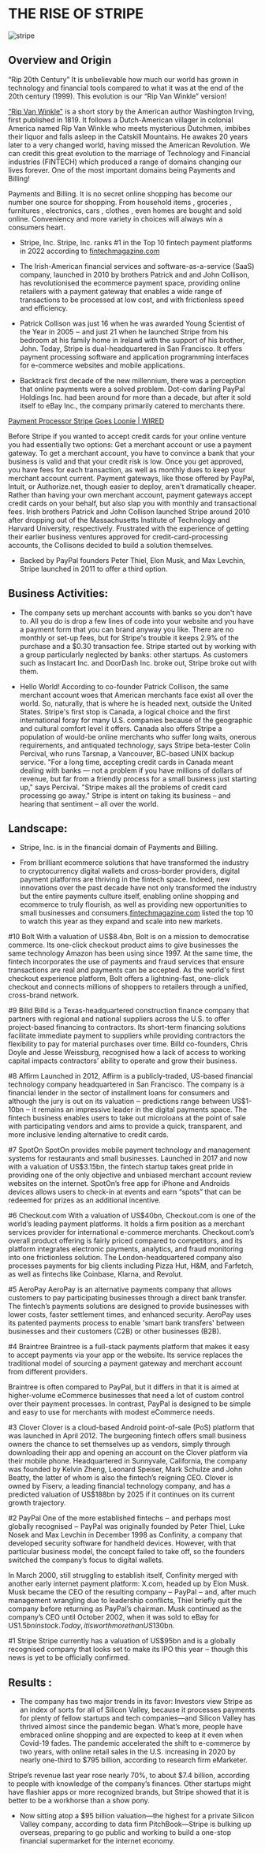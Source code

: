 # THE RISE OF STRIPE

![stripe](Stripe-logo.png)

## Overview and Origin

“Rip 20th Century” 
It is unbelievable how much our world has grown in technology and financial tools compared to what it was at the end of the 20th century (1999). This evolution is our “Rip Van Winkle” version!

[“Rip Van Winkle"](https://en.wikipedia.org/wiki/Rip_Van_Winkle) is a short story by the American author Washington Irving, first published in 1819. It follows a Dutch-American villager in colonial America named Rip Van Winkle who meets mysterious Dutchmen, imbibes their liquor and falls asleep in the Catskill Mountains. He awakes 20 years later to a very changed world, having missed the American Revolution.
We can credit this great evolution to the marriage of Technology and Financial industries (FINTECH) which produced a range of domains changing our lives forever. One of the most important domains being Payments and Billing!

Payments and Billing. 
It is no secret online shopping has become our number one source for shopping. From household items , groceries , furnitures , electronics, cars , clothes , even homes are bought and sold online. Conveniency and more variety in choices will always win a consumers heart. 

* Stripe, Inc.
Stripe, Inc. ranks #1 in the Top 10 fintech payment platforms in 2022 according to [fintechmagazine.com](https://fintechmagazine.com/digital-payments/top-10-fintech-payment-platforms-to-watch-in-2022)

* The Irish-American financial services and software-as-a-service (SaaS) company, launched in 2010 by brothers Patrick and and John Collison, has revolutionised the ecommerce payment space, providing online retailers with a payment gateway that enables a wide range of transactions to be processed at low cost, and with frictionless speed and efficiency. 

* Patrick Collison was just 16 when he was awarded Young Scientist of the Year in 2005 ‒ and just 21 when he launched Stripe from his bedroom at his family home in Ireland with the support of his brother, John. Today, Stripe is dual-headquartered in San Francisco. It offers payment processing software and application programming interfaces for e-commerce websites and mobile applications. 

* Backtrack first decade of the new millennium, there was a perception that online payments were a solved problem. Dot-com darling PayPal Holdings Inc. had been around for more than a decade, but after it sold itself to eBay Inc., the company primarily catered to merchants there.

[Payment Processor Stripe Goes Loonie | WIRED](https://www.wired.com/2012/09/payment-processor-stripe-goes-to-canada/)

Before Stripe if you wanted to accept credit cards for your online venture you had essentially two options: Get a merchant account or use a payment gateway. To get a merchant account, you have to convince a bank that your business is valid and that your credit risk is low. Once you get approved, you have fees for each transaction, as well as monthly dues to keep your merchant account current. Payment gateways, like those offered by PayPal, Intuit, or Authorize.net, though easier to deploy, aren't dramatically cheaper. Rather than having your own merchant account, payment gateways accept credit cards on your behalf, but also slap you with monthly and transactional fees.
Irish brothers Patrick and John Collison launched Stripe around 2010 after dropping out of the Massachusetts Institute of Technology and Harvard University, respectively. Frustrated with the experience of getting their earlier business ventures approved for credit-card-processing accounts, the Collisons decided to build a solution themselves.

* Backed by PayPal founders Peter Thiel, Elon Musk, and Max Levchin, Stripe launched in 2011 to offer a third option. 

## Business Activities:

* The company sets up merchant accounts with banks so you don't have to. All you do is drop a few lines of code into your website and you have a payment form that you can brand anyway you like. There are no monthly or set-up fees, but for Stripe's trouble it keeps 2.9% of the purchase and a $0.30 transaction fee. Stripe started out by working with a group particularly neglected by banks: other startups. As customers such as Instacart Inc. and DoorDash Inc. broke out, Stripe broke out with them.

* Hello World!
According to co-founder Patrick Collison, the same merchant account woes that American merchants face exist all over the world. So, naturally, that is where he is headed next, outside the United States. Stripe's first stop is Canada, a logical choice and the first international foray for many U.S. companies because of the geographic and cultural comfort level it offers. Canada also offers Stripe a population of would-be online merchants who suffer long waits, onerous requirements, and antiquated technology, says Stripe beta-tester Colin Percival, who runs Tarsnap, a Vancouver, BC-based UNIX backup service. "For a long time, accepting credit cards in Canada meant dealing with banks — not a problem if you have millions of dollars of revenue, but far from a friendly process for a small business just starting up," says Percival. "Stripe makes all the problems of credit card processing go away."
Stripe is intent on taking its business – and hearing that sentiment – all over the world.

## Landscape:

* Stripe, Inc. is in the financial domain of Payments and Billing.

* From brilliant ecommerce solutions that have transformed the industry to cryptocurrency digital wallets and cross-border providers, digital payment platforms are thriving in the fintech space. Indeed, new innovations over the past decade have not only transformed the industry but the entire payments culture itself, enabling online shopping and ecommerce to truly flourish, as well as providing new opportunities to small businesses and consumers.[fintechmagazine.com](https://fintechmagazine.com/digital-payments/top-10-fintech-payment-platforms-to-watch-in-2022) listed the top 10 to watch this year as they expand and scale into new markets.

#10 Bolt
With a valuation of US$8.4bn, Bolt is on a mission to democratise commerce. Its one-click checkout product aims to give businesses the same technology Amazon has been using since 1997. At the same time, the fintech incorporates the use of payments and fraud services that ensure transactions are real and payments can be accepted. As the world's first checkout experience platform, Bolt offers a lightning-fast, one-click checkout and connects millions of shoppers to retailers through a unified, cross-brand network.

#9 Billd
Billd is a Texas-headquartered construction finance company that partners with regional and national suppliers across the U.S. to offer project-based financing to contractors. Its short-term financing solutions facilitate immediate payment to suppliers while providing contractors the flexibility to pay for material purchases over time. Billd co-founders, Chris Doyle and Jesse Weissburg, recognised how a lack of access to working capital impacts contractors’ ability to operate and grow their business.

#8 Affirm
Launched in 2012, Affirm is a publicly-traded, US-based financial technology company headquartered in San Francisco. The company is a financial lender in the sector of installment loans for consumers and although the jury is out on its valuation ‒ predictions range between US$1-10bn ‒ it remains an impressive leader in the digital payments space. The fintech business enables users to take out microloans at the point of sale with participating vendors and aims to provide a quick, transparent, and more inclusive lending alternative to credit cards.

#7 SpotOn
SpotOn provides mobile payment technology and management systems for restaurants and small businesses. Launched in 2017 and now with a valuation of US$3.15bn, the fintech startup takes great pride in providing one of the only objective and unbiased merchant account review websites on the internet. SpotOn’s free app for iPhone and Androids devices allows users to check-in at events and earn “spots” that can be redeemed for prizes as an additional incentive.

#6 Checkout.com
With a valuation of US$40bn, Checkout.com is one of the world’s leading payment platforms. It holds a firm position as a merchant services provider for international e-commerce merchants. Checkout.com’s overall product offering is fairly priced compared to competitors, and its platform integrates electronic payments, analytics, and fraud monitoring into one frictionless solution. The London-headquartered company also processes payments for big clients including Pizza Hut, H&M, and Farfetch, as well as fintechs like Coinbase, Klarna, and Revolut.

#5 AeroPay
AeroPay is an alternative payments company that allows customers to pay participating businesses through a direct bank transfer. The fintech’s payments solutions are designed to provide businesses with lower costs, faster settlement times, and enhanced security. AeroPay uses its patented payments process to enable 'smart bank transfers' between businesses and their customers (C2B) or other businesses (B2B).

#4 Braintree
Braintree is a full-stack payments platform that makes it easy to accept payments via your app or the website. Its service replaces the traditional model of sourcing a payment gateway and merchant account from different providers. 

Braintree is often compared to PayPal, but it differs in that it is aimed at higher-volume eCommerce businesses that need a lot of custom control over their payment processes. In contrast, PayPal is designed to be simple and easy to use for merchants with modest eCommerce needs.

#3 Clover
Clover is a cloud-based Android point-of-sale (PoS) platform that was launched in April 2012. The burgeoning fintech offers small business owners the chance to set themselves up as vendors, simply through downloading their app and opening an account on the Clover platform via their mobile phone. Headquartered in Sunnyvale, California, the company was founded by Kelvin Zheng, Leonard Speiser, Mark Schulze and John Beatty, the latter of whom is also the fintech’s reigning CEO. Clover is owned by Fiserv, a leading financial technology company, and has a predicted valuation of US$188bn by 2025 if it continues on its current growth trajectory.

#2 PayPal
One of the more established fintechs ‒ and perhaps most globally recognised ‒ PayPal was originally founded by Peter Thiel, Luke Nosek and Max Levchin in December 1998 as Confinity, a company that developed security software for handheld devices. However, with that particular business model, the concept failed to take off, so the founders switched the company’s focus to digital wallets.

In March 2000, still struggling to establish itself, Confinity merged with another early internet payment platform: X.com, headed up by Elon Musk. Musk became the CEO of the resulting company ‒ PayPal ‒ and, after much management wrangling due to leadership conflicts, Thiel briefly quit the company before returning as PayPal’s chairman. Musk continued as the company’s CEO until October 2002, when it was sold to eBay for US$1.5bn in stock. Today, it is worth more than US$130bn.

#1 Stripe
Stripe currently has a valuation of US$95bn and is a globally recognised company that looks set to make its IPO this year ‒ though this news is yet to be officially confirmed.

## Results :

* The company has two major trends in its favor: Investors view Stripe as an index of sorts for all of Silicon Valley, because it processes payments for plenty of fellow startups and tech companies—and Silicon Valley has thrived almost since the pandemic began. What’s more, people have embraced online shopping and are expected to keep at it even when Covid-19 fades. The pandemic accelerated the shift to e-commerce by two years, with online retail sales in the U.S. increasing in 2020 by nearly one-third to $795 billion, according to research firm eMarketer.

 Stripe’s revenue last year rose nearly 70%, to about $7.4 billion, according to people with knowledge of the company’s finances. Other startups might have flashier apps or more recognized brands, but Stripe showed that it is better to be a workhorse than a show pony.

* Now sitting atop a $95 billion valuation—the highest for a private Silicon Valley company, according to data firm PitchBook—Stripe is bulking up overseas, preparing to go public and working to build a one-stop financial supermarket for the internet economy.

